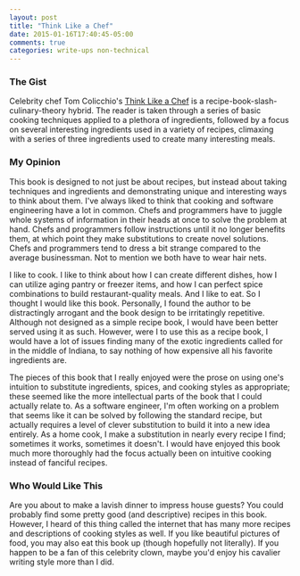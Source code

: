 ```yaml
---
layout: post
title: "Think Like a Chef"
date: 2015-01-16T17:40:45-05:00
comments: true
categories: write-ups non-technical
---
```


### The Gist

Celebrity chef Tom Colicchio's [Think Like a Chef](http://amzn.to/15faZfN) is a recipe-book-slash-culinary-theory hybrid. The reader is taken through a series of basic cooking techniques applied to a plethora of ingredients, followed by a focus on several interesting ingredients used in a variety of recipes, climaxing with a series of three ingredients used to create many interesting meals.

### My Opinion

This book is designed to not just be about recipes, but instead about taking techniques and ingredients and demonstrating unique and interesting ways to think about them. I've always liked to think that cooking and software engineering have a lot in common. Chefs and programmers have to juggle whole systems of information in their heads at once to solve the problem at hand. Chefs and programmers follow instructions until it no longer benefits them, at which point they make substitutions to create novel solutions. Chefs and programmers tend to dress a bit strange compared to the average businessman. Not to mention we both have to wear hair nets.

I like to cook. I like to think about how I can create different dishes, how I can utilize aging pantry or freezer items, and how I can perfect spice combinations to build restaurant-quality meals. And I like to eat. So I thought I would like this book. Personally, I found the author to be distractingly arrogant and the book design to be irritatingly repetitive. Although not designed as a simple recipe book, I would have been better served using it as such. However, were I to use this as a recipe book, I would have a lot of issues finding many of the exotic ingredients called for in the middle of Indiana, to say nothing of how expensive all his favorite ingredients are.

The pieces of this book that I really enjoyed were the prose on using one's intuition to substitute ingredients, spices, and cooking styles as appropriate; these seemed like the more intellectual parts of the book that I could actually relate to. As a software engineer, I'm often working on a problem that seems like it can be solved by following the standard recipe, but actually requires a level of clever substitution to build it into a new idea entirely. As a home cook, I make a substitution in nearly every recipe I find; sometimes it works, sometimes it doesn't. I would have enjoyed this book much more thoroughly had the focus actually been on intuitive cooking instead of fanciful recipes.

### Who Would Like This

Are you about to make a lavish dinner to impress house guests? You could probably find some pretty good (and descriptive) recipes in this book. However, I heard of this thing called the internet that has many more recipes and descriptions of cooking styles as well. If you like beautiful pictures of food, you may also eat this book up (though hopefully not literally). If you happen to be a fan of this celebrity clown, maybe you'd enjoy his cavalier writing style more than I did.
